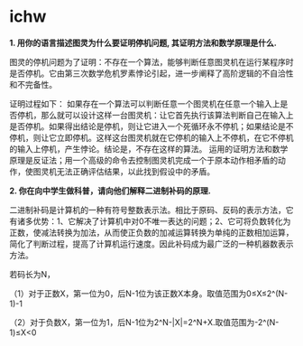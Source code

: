 # ichw
**1.	用你的语言描述图灵为什么要证明停机问题, 其证明方法和数学原理是什么.**

图灵的停机问题为了证明：不存在一个算法，能够判断任意图灵机在运行某程序时是否停机。它由第三次数学危机罗素悖论引起，进一步阐释了高阶逻辑的不自洽性和不完备性。

证明过程如下：
如果存在一个算法可以判断任意一个图灵机在任意一个输入上是否停机，那么就可以设计这样一台图灵机：让它首先执行该算法判断自己在输入上是否停机。如果得出结论是停机，则让它进入一个死循环永不停机；如果结论是不停机，则让它立即停机。这样这台图灵机就在它停机的输入上不停机，在它不停机的输入上停机，产生悖论。结论是，不存在这样的算法。
运用的证明方法和数学原理是反证法；用一个高级的命令去控制图灵机完成一个于原本动作相矛盾的动作，使图灵机无法正确评估结果，以此找到假设中的矛盾。

**2.	你在向中学生做科普，请向他们解释二进制补码的原理.**

二进制补码是计算机的一种有符号整数表示法。相比于原码、反码的表示方法，它有诸多优势：1、它解决了计算机中对0不唯一表达的问题；2、它可将负数转化为正数，使减法转换为加法，从而使正负数的加减运算转换为单纯的正数相加运算，简化了判断过程，提高了计算机运行速度。因此补码成为最广泛的一种机器数表示方法。

若码长为N，

（1）对于正数X，第一位为0，后N-1位为该正数X本身。取值范围为0≤X≤2^(N-1)-1
  
（2）对于负数X，第一位为1，后N-1位为2^N-|X|=2^N+X.取值范围为-2^(N-1)≤X<0
